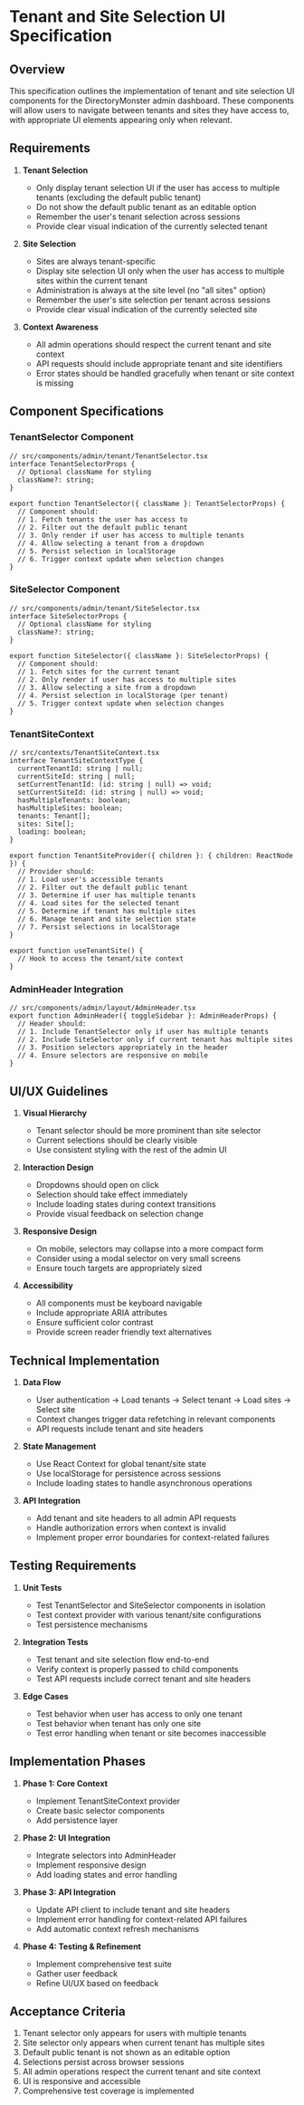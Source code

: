 # Tenant and Site Selection UI Specification

## Overview

This specification outlines the implementation of tenant and site selection UI components for the DirectoryMonster admin dashboard. These components will allow users to navigate between tenants and sites they have access to, with appropriate UI elements appearing only when relevant.

## Requirements

1. **Tenant Selection**
   - Only display tenant selection UI if the user has access to multiple tenants (excluding the default public tenant)
   - Do not show the default public tenant as an editable option
   - Remember the user's tenant selection across sessions
   - Provide clear visual indication of the currently selected tenant

2. **Site Selection**
   - Sites are always tenant-specific
   - Display site selection UI only when the user has access to multiple sites within the current tenant
   - Administration is always at the site level (no "all sites" option)
   - Remember the user's site selection per tenant across sessions
   - Provide clear visual indication of the currently selected site

3. **Context Awareness**
   - All admin operations should respect the current tenant and site context
   - API requests should include appropriate tenant and site identifiers
   - Error states should be handled gracefully when tenant or site context is missing

## Component Specifications

### TenantSelector Component

```tsx
// src/components/admin/tenant/TenantSelector.tsx
interface TenantSelectorProps {
  // Optional className for styling
  className?: string;
}

export function TenantSelector({ className }: TenantSelectorProps) {
  // Component should:
  // 1. Fetch tenants the user has access to
  // 2. Filter out the default public tenant
  // 3. Only render if user has access to multiple tenants
  // 4. Allow selecting a tenant from a dropdown
  // 5. Persist selection in localStorage
  // 6. Trigger context update when selection changes
}
```

### SiteSelector Component

```tsx
// src/components/admin/tenant/SiteSelector.tsx
interface SiteSelectorProps {
  // Optional className for styling
  className?: string;
}

export function SiteSelector({ className }: SiteSelectorProps) {
  // Component should:
  // 1. Fetch sites for the current tenant
  // 2. Only render if user has access to multiple sites
  // 3. Allow selecting a site from a dropdown
  // 4. Persist selection in localStorage (per tenant)
  // 5. Trigger context update when selection changes
}
```

### TenantSiteContext

```tsx
// src/contexts/TenantSiteContext.tsx
interface TenantSiteContextType {
  currentTenantId: string | null;
  currentSiteId: string | null;
  setCurrentTenantId: (id: string | null) => void;
  setCurrentSiteId: (id: string | null) => void;
  hasMultipleTenants: boolean;
  hasMultipleSites: boolean;
  tenants: Tenant[];
  sites: Site[];
  loading: boolean;
}

export function TenantSiteProvider({ children }: { children: ReactNode }) {
  // Provider should:
  // 1. Load user's accessible tenants
  // 2. Filter out the default public tenant
  // 3. Determine if user has multiple tenants
  // 4. Load sites for the selected tenant
  // 5. Determine if tenant has multiple sites
  // 6. Manage tenant and site selection state
  // 7. Persist selections in localStorage
}

export function useTenantSite() {
  // Hook to access the tenant/site context
}
```

### AdminHeader Integration

```tsx
// src/components/admin/layout/AdminHeader.tsx
export function AdminHeader({ toggleSidebar }: AdminHeaderProps) {
  // Header should:
  // 1. Include TenantSelector only if user has multiple tenants
  // 2. Include SiteSelector only if current tenant has multiple sites
  // 3. Position selectors appropriately in the header
  // 4. Ensure selectors are responsive on mobile
}
```

## UI/UX Guidelines

1. **Visual Hierarchy**
   - Tenant selector should be more prominent than site selector
   - Current selections should be clearly visible
   - Use consistent styling with the rest of the admin UI

2. **Interaction Design**
   - Dropdowns should open on click
   - Selection should take effect immediately
   - Include loading states during context transitions
   - Provide visual feedback on selection change

3. **Responsive Design**
   - On mobile, selectors may collapse into a more compact form
   - Consider using a modal selector on very small screens
   - Ensure touch targets are appropriately sized

4. **Accessibility**
   - All components must be keyboard navigable
   - Include appropriate ARIA attributes
   - Ensure sufficient color contrast
   - Provide screen reader friendly text alternatives

## Technical Implementation

1. **Data Flow**
   - User authentication → Load tenants → Select tenant → Load sites → Select site
   - Context changes trigger data refetching in relevant components
   - API requests include tenant and site headers

2. **State Management**
   - Use React Context for global tenant/site state
   - Use localStorage for persistence across sessions
   - Include loading states to handle asynchronous operations

3. **API Integration**
   - Add tenant and site headers to all admin API requests
   - Handle authorization errors when context is invalid
   - Implement proper error boundaries for context-related failures

## Testing Requirements

1. **Unit Tests**
   - Test TenantSelector and SiteSelector components in isolation
   - Test context provider with various tenant/site configurations
   - Test persistence mechanisms

2. **Integration Tests**
   - Test tenant and site selection flow end-to-end
   - Verify context is properly passed to child components
   - Test API requests include correct tenant and site headers

3. **Edge Cases**
   - Test behavior when user has access to only one tenant
   - Test behavior when tenant has only one site
   - Test error handling when tenant or site becomes inaccessible

## Implementation Phases

1. **Phase 1: Core Context**
   - Implement TenantSiteContext provider
   - Create basic selector components
   - Add persistence layer

2. **Phase 2: UI Integration**
   - Integrate selectors into AdminHeader
   - Implement responsive design
   - Add loading states and error handling

3. **Phase 3: API Integration**
   - Update API client to include tenant and site headers
   - Implement error handling for context-related API failures
   - Add automatic context refresh mechanisms

4. **Phase 4: Testing & Refinement**
   - Implement comprehensive test suite
   - Gather user feedback
   - Refine UI/UX based on feedback

## Acceptance Criteria

1. Tenant selector only appears for users with multiple tenants
2. Site selector only appears when current tenant has multiple sites
3. Default public tenant is not shown as an editable option
4. Selections persist across browser sessions
5. All admin operations respect the current tenant and site context
6. UI is responsive and accessible
7. Comprehensive test coverage is implemented
